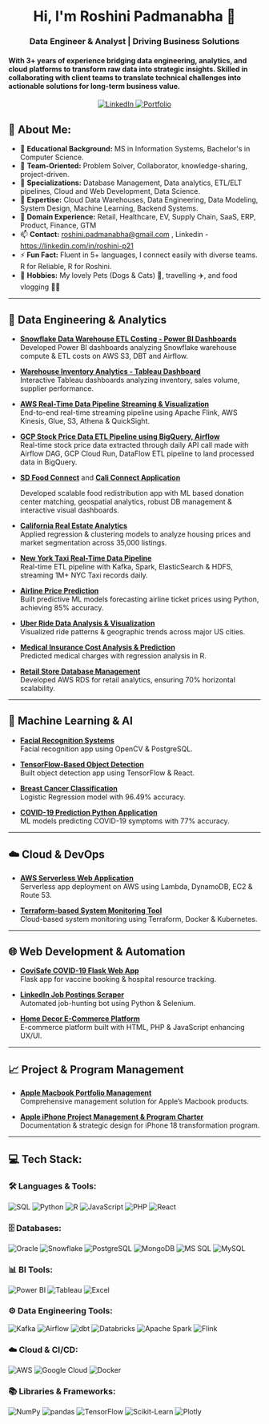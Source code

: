 

<h1 align="center">Hi, I'm Roshini Padmanabha 👋</h1>
<h3 align="center">  Data Engineer & Analyst | Driving Business Solutions </h3>
  <h4>With 3+ years of experience bridging data engineering, analytics, and cloud platforms to transform raw data into strategic insights. Skilled in
collaborating with client teams to translate technical challenges into actionable solutions for long-term business value.</h4>
<h4> </h4>
<p align="center"> 
  <a href="https://linkedin.com/in/roshini-p21" target="_blank">
    <img src="https://img.shields.io/badge/-Roshini%20Padmanabha-blue?style=for-the-badge&logo=Linkedin&logoColor=white" alt="LinkedIn"/>
  </a> 
  <a href="https://rosh-portfolio.vercel.app/" target="_blank">
    <img src="https://img.shields.io/badge/-My%20Portfolio-purple?style=for-the-badge&logo=About.rp&logoColor=white" alt="Portfolio" />
  </a>
</p>

## 💫 About Me:

- 🔭 **Educational Background:**  MS in Information Systems, Bachelor's in Computer Science.
- 🤝 **Team-Oriented:**  Problem Solver, Collaborator, knowledge-sharing, project-driven.
- 🚀 **Specializations:**  Database Management, Data analytics, ETL/ELT pipelines, Cloud and Web Development, Data Science.
- 💬 **Expertise:**  Cloud Data Warehouses, Data Engineering, Data Modeling, System Design, Machine Learning, Backend Systems.
- 🤖 **Domain Experience:**  Retail, Healthcare, EV, Supply Chain, SaaS, ERP, Product, Finance, GTM
- 📫 **Contact:**  roshini.padmanabha@gmail.com ,  Linkedin - https://linkedin.com/in/roshini-p21
- ⚡ **Fun Fact:**  Fluent in 5+ languages, I connect easily with diverse teams. R for Reliable, R for Roshini.
- 💖 **Hobbies:**  My lovely Pets (Dogs & Cats) 🐾, travelling ✈️, and food vlogging 🍜📸
---

## 🚀 Data Engineering & Analytics

- [**Snowflake Data Warehouse ETL Costing - Power BI Dashboards**](https://github.com/roshinip21/Snowflake-Costing-Dashboards)  
  Developed Power BI dashboards analyzing Snowflake warehouse compute & ETL costs on AWS S3, DBT and Airflow.
  
- [**Warehouse Inventory Analytics - Tableau Dashboard**](https://github.com/roshinip21/Warehouse-Inventory-Analytics-Dashboard)  
  Interactive Tableau dashboards analyzing inventory, sales volume, supplier performance.

- [**AWS Real-Time Data Pipeline Streaming & Visualization**](https://github.com/roshinip21/Real-time-Data-Streaming-and-Dashboard-Visualization-with-AWS)  
  End-to-end real-time streaming pipeline using Apache Flink, AWS Kinesis, Glue, S3, Athena & QuickSight.

- [**GCP Stock Price Data ETL Pipeline using BigQuery, Airflow**](https://github.com/roshinip21/GCP-Stock-Price-ETL-Pipeline)  
  Real-time stock price data extracted through daily API call made with Airflow DAG, GCP Cloud Run, DataFlow ETL pipeline to land processed data in BigQuery.

- [**SD Food Connect**](https://github.com/roshinip21/Food-Bank-Application) and 
  [**Cali Connect Application**](https://github.com/roshinip21/Cali-Connect-FoodBank-Application)

  Developed scalable food redistribution app with ML based donation center matching, geospatial analytics, robust DB management & interactive visual dashboards.

- [**California Real Estate Analytics**](https://github.com/roshinip21/California_HousePrice_Prediction)  
  Applied regression & clustering models to analyze housing prices and market segmentation across 35,000 listings.

- [**New York Taxi Real-Time Data Pipeline**](https://github.com/roshinip21/NYC-Taxi-Data-ETL)  
  Real-time ETL pipeline with Kafka, Spark, ElasticSearch & HDFS, streaming 1M+ NYC Taxi records daily.

- [**Airline Price Prediction**](https://github.com/roshinip21/Airline_TicketPrediction/tree/main)  
  Built predictive ML models forecasting airline ticket prices using Python, achieving 85% accuracy.

- [**Uber Ride Data Analysis & Visualization**](https://github.com/roshinip21/Uber_Data_Visualization)  
  Visualized ride patterns & geographic trends across major US cities.

- [**Medical Insurance Cost Analysis & Prediction**](https://github.com/roshinip21/Medical_Insurance_Analytics_R_Project)  
  Predicted medical charges with regression analysis in R.

- [**Retail Store Database Management**](https://github.com/roshinip21/AWS_Retail_Enterprise_Database)  
  Developed AWS RDS for retail analytics, ensuring 70% horizontal scalability.

---

## 🤖 Machine Learning & AI

- [**Facial Recognition Systems**](https://github.com/roshinip21/Face-Recognition)  
  Facial recognition app using OpenCV & PostgreSQL.

- [**TensorFlow-Based Object Detection**](https://github.com/roshinip21/Object-detection)  
  Built object detection app using TensorFlow & React.

- [**Breast Cancer Classification**](https://github.com/roshinip21/Data-Science-BreastCancer-Classification)  
  Logistic Regression model with 96.49% accuracy.

- [**COVID-19 Prediction Python Application**](https://github.com/roshinip21/Covid-19_Flask_User_Application)  
  ML models predicting COVID-19 symptoms with 77% accuracy.

---

## ☁️ Cloud & DevOps

- [**AWS Serverless Web Application**](https://github.com/roshinip21/AWS_Lambda_Web_Application)  
  Serverless app deployment on AWS using Lambda, DynamoDB, EC2 & Route 53.

- [**Terraform-based System Monitoring Tool**](https://github.com/roshinip21/System_Monitoring_Terraform_Docker)  
  Cloud-based system monitoring using Terraform, Docker & Kubernetes.

---

## 🌐 Web Development & Automation

- [**CoviSafe COVID-19 Flask Web App**](https://github.com/roshinip21/Covid-19_Flask_User_Application)  
  Flask app for vaccine booking & hospital resource tracking.

- [**LinkedIn Job Postings Scraper**](https://github.com/roshinip21/LinkedIn-JobPosting-Profile-Scraper)  
  Automated job-hunting bot using Python & Selenium.

- [**Home Decor E-Commerce Platform**](https://github.com/roshinip21/Home-Decor-Full-Stack-Web-Application-)  
  E-commerce platform built with HTML, PHP & JavaScript enhancing UX/UI.

---

## 📈 Project & Program Management

- [**Apple Macbook Portfolio Management**](https://github.com/roshinip21/Apple-Macbook-Portfolio-Management)  
  Comprehensive management solution for Apple’s Macbook products.

- [**Apple iPhone Project Management & Program Charter**](https://github.com/roshinip21/Apple-iPhone-Project-Management-and-Program-Charter)  
  Documentation & strategic design for iPhone 18 transformation program.

---

## 💻 Tech Stack:

### 🛠️ Languages & Tools:
![SQL](https://img.shields.io/badge/SQL-336791?style=for-the-badge&logo=postgresql&logoColor=white)
![Python](https://img.shields.io/badge/python-3670A0?style=for-the-badge&logo=python&logoColor=ffdd54)
![R](https://img.shields.io/badge/r-276DC3.svg?style=for-the-badge&logo=r&logoColor=white)
![JavaScript](https://img.shields.io/badge/JavaScript-F7DF1E?style=for-the-badge&logo=javascript&logoColor=black)
![PHP](https://img.shields.io/badge/PHP-777BB4?style=for-the-badge&logo=php&logoColor=white)
![React](https://img.shields.io/badge/React-61DAFB.svg?style=for-the-badge&logo=react&logoColor=white)

### 🗄️ Databases:
![Oracle](https://img.shields.io/badge/Oracle-F80000?style=for-the-badge&logo=oracle&logoColor=white)
![Snowflake](https://img.shields.io/badge/Snowflake-29B5E8?style=for-the-badge&logo=snowflake&logoColor=white)
![PostgreSQL](https://img.shields.io/badge/PostgreSQL-336791?style=for-the-badge&logo=postgresql&logoColor=white)
![MongoDB](https://img.shields.io/badge/MongoDB-47A248?style=for-the-badge&logo=mongodb&logoColor=white)
![MS SQL](https://img.shields.io/badge/MS_SQL_Server-CC2927?style=for-the-badge&logo=microsoft-sql-server&logoColor=white)
![MySQL](https://img.shields.io/badge/MySQL-4479A1?style=for-the-badge&logo=mysql&logoColor=white)

### 📊 BI Tools:
![Power BI](https://img.shields.io/badge/Power_BI-F2C811?style=for-the-badge&logo=power-bi&logoColor=black)
![Tableau](https://img.shields.io/badge/Tableau-E97627?style=for-the-badge&logo=tableau&logoColor=white)
![Excel](https://img.shields.io/badge/Microsoft_Excel-217346?style=for-the-badge&logo=microsoft-excel&logoColor=white)

### ⚙️ Data Engineering Tools:
![Kafka](https://img.shields.io/badge/Kafka-231F20?style=for-the-badge&logo=apachekafka&logoColor=white)
![Airflow](https://img.shields.io/badge/Airflow-017CEE?style=for-the-badge&logo=apache-airflow&logoColor=white)
![dbt](https://img.shields.io/badge/dbt-FF694B?style=for-the-badge&logo=dbt&logoColor=white)
![Databricks](https://img.shields.io/badge/Databricks-EF3E42?style=for-the-badge&logo=databricks&logoColor=white)
![Apache Spark](https://img.shields.io/badge/Apache_Spark-E25A1C?style=for-the-badge&logo=apache-spark&logoColor=white)
![Flink](https://img.shields.io/badge/Apache%20Flink-E6526F?style=for-the-badge&logo=Apache%20Flink&logoColor=white)

### ☁️ Cloud & CI/CD:
![AWS](https://img.shields.io/badge/AWS-232F3E?style=for-the-badge&logo=amazon-aws&logoColor=white)
![Google Cloud](https://img.shields.io/badge/Google_Cloud-4285F4?style=for-the-badge&logo=google-cloud&logoColor=white)
![Docker](https://img.shields.io/badge/Docker-0db7ed.svg?style=for-the-badge&logo=docker&logoColor=white)

### 📚 Libraries & Frameworks:
![NumPy](https://img.shields.io/badge/numpy-013243.svg?style=for-the-badge&logo=numpy&logoColor=white)
![pandas](https://img.shields.io/badge/pandas-150458.svg?style=for-the-badge&logo=pandas&logoColor=white)
![TensorFlow](https://img.shields.io/badge/TensorFlow-FF6F00.svg?style=for-the-badge&logo=tensorflow&logoColor=white)
![Scikit-Learn](https://img.shields.io/badge/Scikit_Learn-F7931E.svg?style=for-the-badge&logo=scikit-learn&logoColor=white)
![Plotly](https://img.shields.io/badge/Plotly-3F4F75.svg?style=for-the-badge&logo=plotly&logoColor=white)
